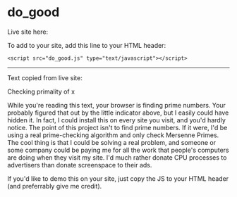 do_good
=======
Live site here:

To add to your site, add this line to your HTML header:

```
<script src="do_good.js" type="text/javascript"></script>
```
------------
Text copied from live site:

Checking primality of x

While you're reading this text, your browser is finding prime numbers.  Your probably figured that out
by the little indicator above, but I easily could have hidden it.  In fact, I could install this on every
site you visit, and you'd hardly notice.  The point of this project isn't to find prime numbers. If it
were, I'd be using a real prime-checking algorithm and only check Mersenne Primes. The cool thing is that
I could be solving a real problem, and someone or some company could be paying me for all the work that
people's computers are doing when they visit my site.  I'd much rather donate CPU processes to
advertisers than donate screenspace to their ads.

If you'd like to demo this on your site, just copy the JS to your HTML
header (and preferrably give me credit).

